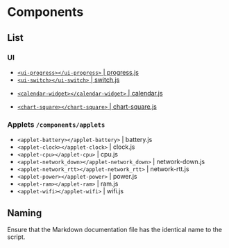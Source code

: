 # Components

## List
<!-- KEEP ALPHABETICAL ORDER -->

### UI
- [`<ui-progress></ui-progress>` | progress.js](progress.md)
- [`<ui-switch></ui-switch>` | switch.js](switch.md)

* [`<calendar-widget></calendar-widget>` | calendar.js](calendar.md)

- [`<chart-square></chart-square>` | chart-square.js](chart-square.md)


### Applets `/components/applets`
* `<applet-battery></applet-battery>` | battery.js
* `<applet-clock></applet-clock>` | clock.js
* `<applet-cpu></applet-cpu>` | cpu.js
* `<applet-network_down></applet-network_down>` | network-down.js
* `<applet-network_rtt></applet-network_rtt>` | network-rtt.js
* `<applet-power></applet-power>` | power.js
* `<applet-ram></applet-ram>` | ram.js
* `<applet-wifi></applet-wifi>` | wifi.js



## Naming
Ensure that the Markdown documentation file has the identical name to the script.